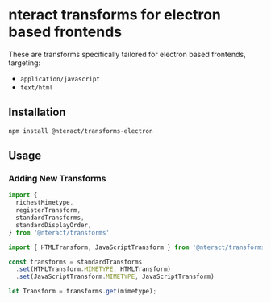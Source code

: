 # nteract transforms for electron based frontends

These are transforms specifically tailored for electron based frontends, targeting:

* `application/javascript`
* `text/html`

## Installation

```
npm install @nteract/transforms-electron
```

## Usage

### Adding New Transforms

```js
import {
  richestMimetype,
  registerTransform,
  standardTransforms,
  standardDisplayOrder,
} from '@nteract/transforms'

import { HTMLTransform, JavaScriptTransform } from '@nteract/transforms-electron'

const transforms = standardTransforms
  .set(HTMLTransform.MIMETYPE, HTMLTransform)
  .set(JavaScriptTransform.MIMETYPE, JavaScriptTransform)

let Transform = transforms.get(mimetype);
```
